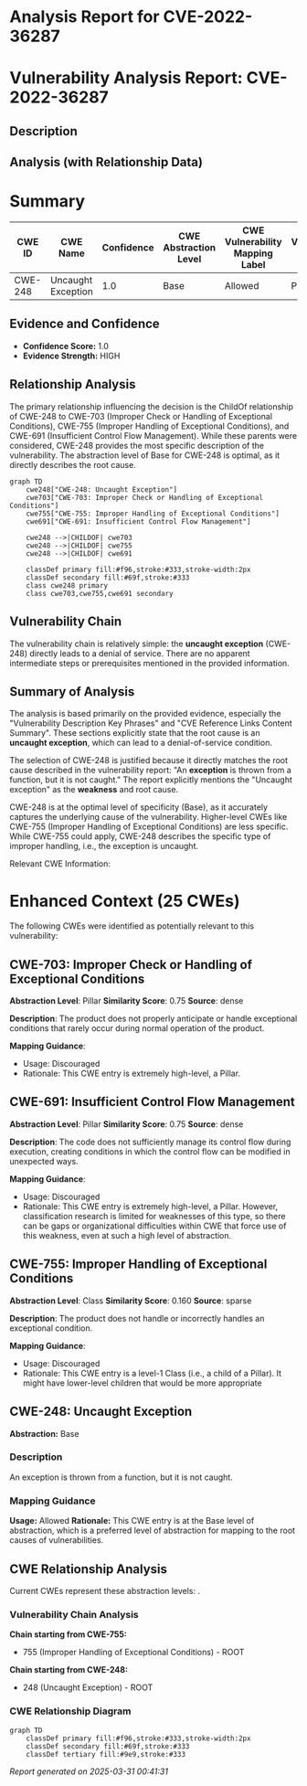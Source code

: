 # Analysis Report for CVE-2022-36287

# Vulnerability Analysis Report: CVE-2022-36287

## Description



## Analysis (with Relationship Data)

# Summary
| CWE ID | CWE Name | Confidence | CWE Abstraction Level | CWE Vulnerability Mapping Label | CWE-Vulnerability Mapping Notes |
|---|---|---|---|---|---|
| CWE-248 | Uncaught Exception | 1.0 | Base | Allowed | Primary CWE |

## Evidence and Confidence

*   **Confidence Score:** 1.0
*   **Evidence Strength:** HIGH

## Relationship Analysis
The primary relationship influencing the decision is the ChildOf relationship of CWE-248 to CWE-703 (Improper Check or Handling of Exceptional Conditions), CWE-755 (Improper Handling of Exceptional Conditions), and CWE-691 (Insufficient Control Flow Management). While these parents were considered, CWE-248 provides the most specific description of the vulnerability. The abstraction level of Base for CWE-248 is optimal, as it directly describes the root cause.

```mermaid
graph TD
    cwe248["CWE-248: Uncaught Exception"]
    cwe703["CWE-703: Improper Check or Handling of Exceptional Conditions"]
    cwe755["CWE-755: Improper Handling of Exceptional Conditions"]
    cwe691["CWE-691: Insufficient Control Flow Management"]
    
    cwe248 -->|CHILDOF| cwe703
    cwe248 -->|CHILDOF| cwe755
    cwe248 -->|CHILDOF| cwe691
    
    classDef primary fill:#f96,stroke:#333,stroke-width:2px
    classDef secondary fill:#69f,stroke:#333
    class cwe248 primary
    class cwe703,cwe755,cwe691 secondary
```

## Vulnerability Chain
The vulnerability chain is relatively simple: the **uncaught exception** (CWE-248) directly leads to a denial of service. There are no apparent intermediate steps or prerequisites mentioned in the provided information.

## Summary of Analysis
The analysis is based primarily on the provided evidence, especially the "Vulnerability Description Key Phrases" and "CVE Reference Links Content Summary". These sections explicitly state that the root cause is an **uncaught exception**, which can lead to a denial-of-service condition.

The selection of CWE-248 is justified because it directly matches the root cause described in the vulnerability report: "An **exception** is thrown from a function, but it is not caught." The report explicitly mentions the "Uncaught exception" as the **weakness** and root cause.

CWE-248 is at the optimal level of specificity (Base), as it accurately captures the underlying cause of the vulnerability. Higher-level CWEs like CWE-755 (Improper Handling of Exceptional Conditions) are less specific. While CWE-755 could apply, CWE-248 describes the specific type of improper handling, i.e., the exception is uncaught.

Relevant CWE Information:

# Enhanced Context (25 CWEs)
The following CWEs were identified as potentially relevant to this vulnerability:

## CWE-703: Improper Check or Handling of Exceptional Conditions
**Abstraction Level**: Pillar
**Similarity Score**: 0.75
**Source**: dense

**Description**:
The product does not properly anticipate or handle exceptional conditions that rarely occur during normal operation of the product.

**Mapping Guidance**:
- Usage: Discouraged
- Rationale: This CWE entry is extremely high-level, a Pillar.

## CWE-691: Insufficient Control Flow Management
**Abstraction Level**: Pillar
**Similarity Score**: 0.75
**Source**: dense

**Description**:
The code does not sufficiently manage its control flow during execution, creating conditions in which the control flow can be modified in unexpected ways.

**Mapping Guidance**:
- Usage: Discouraged
- Rationale: This CWE entry is extremely high-level, a Pillar. However, classification research is limited for weaknesses of this type, so there can be gaps or organizational difficulties within CWE that force use of this weakness, even at such a high level of abstraction.

## CWE-755: Improper Handling of Exceptional Conditions
**Abstraction Level**: Class
**Similarity Score**: 0.160
**Source**: sparse

**Description**:
The product does not handle or incorrectly handles an exceptional condition.

**Mapping Guidance**:
- Usage: Discouraged
- Rationale: This CWE entry is a level-1 Class (i.e., a child of a Pillar). It might have lower-level children that would be more appropriate

## CWE-248: Uncaught Exception
**Abstraction:** Base

### Description
An exception is thrown from a function, but it is not caught.

### Mapping Guidance
**Usage:** Allowed
**Rationale:** This CWE entry is at the Base level of abstraction, which is a preferred level of abstraction for mapping to the root causes of vulnerabilities.


## CWE Relationship Analysis

Current CWEs represent these abstraction levels: .


### Vulnerability Chain Analysis

**Chain starting from CWE-755:**
- 755 (Improper Handling of Exceptional Conditions) - ROOT


**Chain starting from CWE-248:**
- 248 (Uncaught Exception) - ROOT



### CWE Relationship Diagram

```mermaid
graph TD
    classDef primary fill:#f96,stroke:#333,stroke-width:2px
    classDef secondary fill:#69f,stroke:#333
    classDef tertiary fill:#9e9,stroke:#333
```



*Report generated on 2025-03-31 00:41:31*
